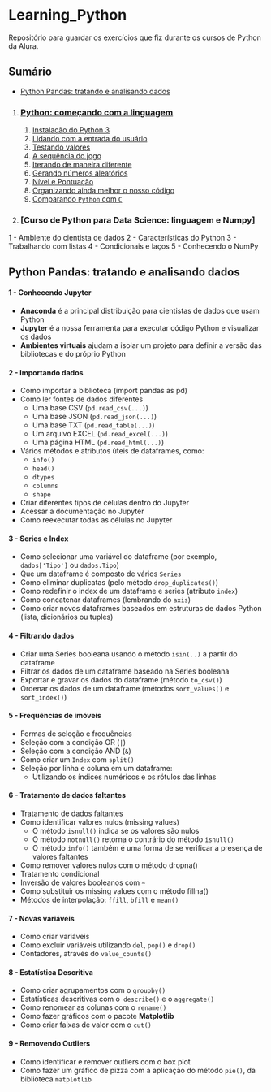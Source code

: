# Learning_Python

Repositório para guardar os exercícios que fiz durante os cursos de Python da Alura.

## Sumário

- [ Python Pandas: tratando e analisando dados](#python-pandas-tratando-e-analisando-dados)

1. ### [Python: começando com a linguagem](https://github.com/GuiHalal/Learning_Python/blob/main/Python:%20come%C3%A7ando%20com%20a%20linguagem/Conte%C3%BAdo.md#python-come%C3%A7ando-com-a-linguagem)

   1. [Instalação do Python 3 ](https://github.com/GuiHalal/Learning_Python/blob/main/Python:%20come%C3%A7ando%20com%20a%20linguagem/Conte%C3%BAdo.md)
   2. [Lidando com a entrada do usuário](https://github.com/GuiHalal/Learning_Python/blob/main/Python:%20come%C3%A7ando%20com%20a%20linguagem/Conte%C3%BAdo.md#2---lidando-com-a-entrada-do-usu%C3%A1rio)
   3. [Testando valores](https://github.com/GuiHalal/Learning_Python/blob/main/Python:%20come%C3%A7ando%20com%20a%20linguagem/Conte%C3%BAdo.md#3---testando-valores)
   4. [A sequência do jogo](https://github.com/GuiHalal/Learning_Python/blob/main/Python:%20come%C3%A7ando%20com%20a%20linguagem/Conte%C3%BAdo.md#4---a-sequ%C3%AAncia-do-jogo)
   5. [Iterando de maneira diferente](https://github.com/GuiHalal/Learning_Python/blob/main/Python:%20come%C3%A7ando%20com%20a%20linguagem/Conte%C3%BAdo.md#5---iterando-de-maneira-diferente)
   6. [Gerando números aleatórios](https://github.com/GuiHalal/Learning_Python/blob/main/Python:%20come%C3%A7ando%20com%20a%20linguagem/Conte%C3%BAdo.md#6---gerando-n%C3%BAmeros-aleat%C3%B3rios)
   7. [Nível e Pontuação](https://github.com/GuiHalal/Learning_Python/blob/main/Python:%20come%C3%A7ando%20com%20a%20linguagem/Conte%C3%BAdo.md#7---n%C3%ADvel-e-pontua%C3%A7%C3%A3o)
   8. [Organizando ainda melhor o nosso código](https://github.com/GuiHalal/Learning_Python/blob/main/Python:%20come%C3%A7ando%20com%20a%20linguagem/Conte%C3%BAdo.md#8--organizando-ainda-melhor-o-nosso-c%C3%B3digo)
   9. [Comparando `Python` com `C`](https://github.com/GuiHalal/Learning_Python/blob/main/Python:%20come%C3%A7ando%20com%20a%20linguagem/Conte%C3%BAdo.md#9---comparando-python-com-c)

2. ### [Curso de Python para Data Science: linguagem e Numpy]

 1 - Ambiente do cientista de dados
 2 - Características do Python
 3 - Trabalhando com listas
 4 - Condicionais e laços
 5 - Conhecendo o NumPy

## Python Pandas: tratando e analisando dados

#### 1 - Conhecendo Jupyter

- **Anaconda** é a principal distribuição para cientistas de dados que usam Python
- **Jupyter** é a nossa ferramenta para executar código Python e visualizar os dados
- **Ambientes virtuais** ajudam a isolar um projeto para definir a versão das bibliotecas e do próprio Python

#### 2 - Importando dados

- Como importar a biblioteca (import pandas as pd)
- Como ler fontes de dados diferentes
  - Uma base CSV (`pd.read_csv(...)`)
  - Uma base JSON (`pd.read_json(...)`)
  - Uma base TXT (`pd.read_table(...)`)
  - Um arquivo EXCEL (`pd.read_excel(...)`)
  - Uma página HTML (`pd.read_html(...)`)
- Vários métodos e atributos úteis de dataframes, como:
  - `info()`
  - `head()`
  - `dtypes`
  - `columns`
  - `shape`
- Criar diferentes tipos de células dentro do Jupyter
- Acessar a documentação no Jupyter
- Como reexecutar todas as células no Jupyter

#### 3 - Series e Index

- Como selecionar uma variável do dataframe (por exemplo, `dados['Tipo']` ou `dados.Tipo`)
- Que um dataframe é composto de vários `Series`
- Como eliminar duplicatas (pelo método `drop_duplicates()`)
- Como redefinir o index de um dataframe e series (atributo `index`)
- Como concatenar dataframes (lembrando do `axis`)
- Como criar novos dataframes baseados em estruturas de dados Python (lista, dicionários ou tuples)

#### 4 - Filtrando dados

- Criar uma Series booleana usando o método `isin(..)` a partir do dataframe
- Filtrar os dados de um dataframe baseado na Series booleana
- Exportar e gravar os dados do dataframe (método `to_csv()`)
- Ordenar os dados de um dataframe (métodos `sort_values()` e `sort_index()`)

#### 5 - Frequências de imóveis

- Formas de seleção e frequências
- Seleção com a condição OR (`|`)
- Seleção com a condição AND (`&`)
- Como criar um `Index` com `split()`
- Seleção por linha e coluna em um dataframe:
  - Utilizando os índices numéricos e os rótulos das linhas

#### 6 - Tratamento de dados faltantes

- Tratamento de dados faltantes
- Como identificar valores nulos (missing values)
  - O método `isnull()` indica se os valores são nulos
  - O método `notnull()` retorna o contrário do método `isnull()`
  - O método `info()` também é uma forma de se verificar a presença de valores faltantes
- Como remover valores nulos com o método dropna()
- Tratamento condicional
- Inversão de valores booleanos com `~`
- Como substituir os missing values com o método fillna()
- Métodos de interpolação: `ffill`, `bfill` e `mean()`

#### 7 - Novas variáveis

- Como criar variáveis
- Como excluir variáveis utilizando `del`, `pop()` e `drop()`
- Contadores, através do `value_counts()`

#### 8 - Estatística Descritiva

- Como criar agrupamentos com o `groupby()`
- Estatísticas descritivas com o` describe()` e o `aggregate()`
- Como renomear as colunas com o `rename()`
- Como fazer gráficos com o pacote **Matplotlib**
- Como criar faixas de valor com o `cut()`

#### 9 - Removendo Outliers

- Como identificar e remover outliers com o box plot
- Como fazer um gráfico de pizza com a aplicação do método `pie()`, da biblioteca `matplotlib`
